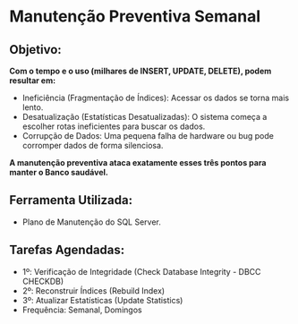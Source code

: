 # Manutenção Preventiva Semanal

## Objetivo: 

**Com o tempo e o uso (milhares de INSERT, UPDATE, DELETE), podem resultar em:**

* Ineficiência (Fragmentação de Índices): Acessar os dados se torna mais lento.
* Desatualização (Estatísticas Desatualizadas): O sistema começa a escolher rotas ineficientes para buscar os dados.
* Corrupção de Dados: Uma pequena falha de hardware ou bug pode corromper dados de forma silenciosa.

**A manutenção preventiva ataca exatamente esses três pontos para manter o Banco saudável.**

## Ferramenta Utilizada: 

* Plano de Manutenção do SQL Server.

## Tarefas Agendadas: 

* 1º: Verificação de Integridade (Check Database Integrity - DBCC CHECKDB)
* 2º: Reconstruir Índices (Rebuild Index)
* 3º: Atualizar Estatísticas (Update Statistics)
* Frequência: Semanal, Domingos
